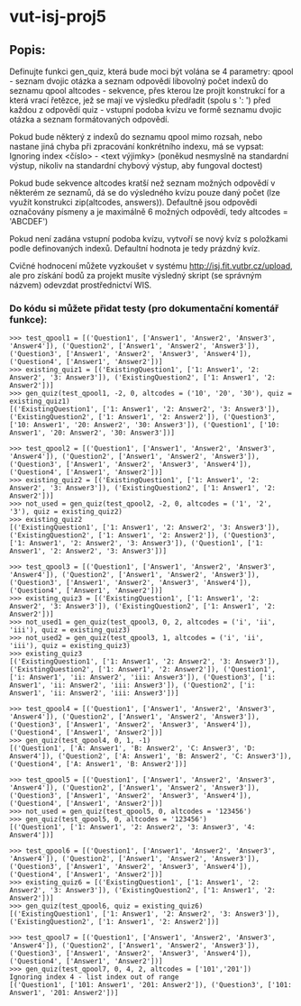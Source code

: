 # vut-isj-proj5
## Popis:
Definujte funkci gen_quiz, která bude moci být volána se 4 parametry:
qpool - seznam dvojic otázka a seznam odpovědí
libovolný počet indexů do seznamu qpool
altcodes - sekvence, přes kterou lze projít konstrukcí for a která vrací řetězce, jež se mají ve výsledku předřadit (spolu s ': ') před každou z odpovědí 
quiz - vstupní podoba kvízu ve formě seznamu dvojic otázka a seznam formátovaných odpovědí.

Pokud bude některý z indexů do seznamu qpool mimo rozsah, nebo nastane jiná chyba při zpracování konkrétního indexu, má se vypsat:
Ignoring index <číslo> - <text výjimky>
(poněkud nesmyslně na standardní výstup, nikoliv na standardní chybový výstup, aby fungoval doctest)

Pokud bude sekvence altcodes kratší než seznam možných odpovědí v některém ze seznamů, dá se do výsledného kvízu pouze daný počet (lze využít konstrukci zip(altcodes, answers)). Defaultně jsou odpovědi označovány písmeny a je maximálně 6 možných odpovědí, tedy altcodes = 'ABCDEF')

Pokud není zadána vstupní podoba kvízu, vytvoří se nový kvíz s položkami podle definovaných indexů. Defaultní hodnota je tedy prázdný kvíz.

Cvičné hodnocení můžete vyzkoušet v systému http://isj.fit.vutbr.cz/upload, ale pro získání bodů za projekt musíte výsledný skript (se správným názvem) odevzdat prostřednictví WIS.

### Do kódu si můžete přidat testy (pro dokumentační komentář funkce):

    >>> test_qpool1 = [('Question1', ['Answer1', 'Answer2', 'Answer3', 'Answer4']), ('Question2', ['Answer1', 'Answer2', 'Answer3']), ('Question3', ['Answer1', 'Answer2', 'Answer3', 'Answer4']), ('Question4', ['Answer1', 'Answer2'])]
    >>> existing_quiz1 = [('ExistingQuestion1', ['1: Answer1', '2: Answer2', '3: Answer3']), ('ExistingQuestion2', ['1: Answer1', '2: Answer2'])]
    >>> gen_quiz(test_qpool1, -2, 0, altcodes = ('10', '20', '30'), quiz = existing_quiz1)
    [('ExistingQuestion1', ['1: Answer1', '2: Answer2', '3: Answer3']), ('ExistingQuestion2', ['1: Answer1', '2: Answer2']), ('Question3', ['10: Answer1', '20: Answer2', '30: Answer3']), ('Question1', ['10: Answer1', '20: Answer2', '30: Answer3'])]

    >>> test_qpool2 = [('Question1', ['Answer1', 'Answer2', 'Answer3', 'Answer4']), ('Question2', ['Answer1', 'Answer2', 'Answer3']), ('Question3', ['Answer1', 'Answer2', 'Answer3', 'Answer4']), ('Question4', ['Answer1', 'Answer2'])]
    >>> existing_quiz2 = [('ExistingQuestion1', ['1: Answer1', '2: Answer2', '3: Answer3']), ('ExistingQuestion2', ['1: Answer1', '2: Answer2'])]
    >>> not_used = gen_quiz(test_qpool2, -2, 0, altcodes = ('1', '2', '3'), quiz = existing_quiz2)
    >>> existing_quiz2
    [('ExistingQuestion1', ['1: Answer1', '2: Answer2', '3: Answer3']), ('ExistingQuestion2', ['1: Answer1', '2: Answer2']), ('Question3', ['1: Answer1', '2: Answer2', '3: Answer3']), ('Question1', ['1: Answer1', '2: Answer2', '3: Answer3'])]

    >>> test_qpool3 = [('Question1', ['Answer1', 'Answer2', 'Answer3', 'Answer4']), ('Question2', ['Answer1', 'Answer2', 'Answer3']), ('Question3', ['Answer1', 'Answer2', 'Answer3', 'Answer4']), ('Question4', ['Answer1', 'Answer2'])]
    >>> existing_quiz3 = [('ExistingQuestion1', ['1: Answer1', '2: Answer2', '3: Answer3']), ('ExistingQuestion2', ['1: Answer1', '2: Answer2'])]
    >>> not_used1 = gen_quiz(test_qpool3, 0, 2, altcodes = ('i', 'ii', 'iii'), quiz = existing_quiz3)
    >>> not_used2 = gen_quiz(test_qpool3, 1, altcodes = ('i', 'ii', 'iii'), quiz = existing_quiz3)
    >>> existing_quiz3
    [('ExistingQuestion1', ['1: Answer1', '2: Answer2', '3: Answer3']), ('ExistingQuestion2', ['1: Answer1', '2: Answer2']), ('Question1', ['i: Answer1', 'ii: Answer2', 'iii: Answer3']), ('Question3', ['i: Answer1', 'ii: Answer2', 'iii: Answer3']), ('Question2', ['i: Answer1', 'ii: Answer2', 'iii: Answer3'])]

    >>> test_qpool4 = [('Question1', ['Answer1', 'Answer2', 'Answer3', 'Answer4']), ('Question2', ['Answer1', 'Answer2', 'Answer3']), ('Question3', ['Answer1', 'Answer2', 'Answer3', 'Answer4']), ('Question4', ['Answer1', 'Answer2'])]
    >>> gen_quiz(test_qpool4, 0, 1, -1)
    [('Question1', ['A: Answer1', 'B: Answer2', 'C: Answer3', 'D: Answer4']), ('Question2', ['A: Answer1', 'B: Answer2', 'C: Answer3']), ('Question4', ['A: Answer1', 'B: Answer2'])]

    >>> test_qpool5 = [('Question1', ['Answer1', 'Answer2', 'Answer3', 'Answer4']), ('Question2', ['Answer1', 'Answer2', 'Answer3']), ('Question3', ['Answer1', 'Answer2', 'Answer3', 'Answer4']), ('Question4', ['Answer1', 'Answer2'])]
    >>> not_used = gen_quiz(test_qpool5, 0, altcodes = '123456')
    >>> gen_quiz(test_qpool5, 0, altcodes = '123456')
    [('Question1', ['1: Answer1', '2: Answer2', '3: Answer3', '4: Answer4'])]
    
    >>> test_qpool6 = [('Question1', ['Answer1', 'Answer2', 'Answer3', 'Answer4']), ('Question2', ['Answer1', 'Answer2', 'Answer3']), ('Question3', ['Answer1', 'Answer2', 'Answer3', 'Answer4']), ('Question4', ['Answer1', 'Answer2'])]
    >>> existing_quiz6 = [('ExistingQuestion1', ['1: Answer1', '2: Answer2', '3: Answer3']), ('ExistingQuestion2', ['1: Answer1', '2: Answer2'])]
    >>> gen_quiz(test_qpool6, quiz = existing_quiz6)
    [('ExistingQuestion1', ['1: Answer1', '2: Answer2', '3: Answer3']), ('ExistingQuestion2', ['1: Answer1', '2: Answer2'])]

    >>> test_qpool7 = [('Question1', ['Answer1', 'Answer2', 'Answer3', 'Answer4']), ('Question2', ['Answer1', 'Answer2', 'Answer3']), ('Question3', ['Answer1', 'Answer2', 'Answer3', 'Answer4']), ('Question4', ['Answer1', 'Answer2'])]
    >>> gen_quiz(test_qpool7, 0, 4, 2, altcodes = ['101','201']) 
    Ignoring index 4 - list index out of range
    [('Question1', ['101: Answer1', '201: Answer2']), ('Question3', ['101: Answer1', '201: Answer2'])]
